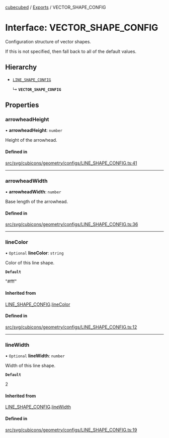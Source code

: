 [cubecubed](/reference/README.md) / [Exports](/reference/modules.md) / VECTOR\_SHAPE\_CONFIG

# Interface: VECTOR\_SHAPE\_CONFIG

Configuration structure of vector shapes.

If this is not specified, then fall back to all of the default values.

## Hierarchy

- [`LINE_SHAPE_CONFIG`](/reference/interfaces/LINE_SHAPE_CONFIG.md)

  ↳ **`VECTOR_SHAPE_CONFIG`**

## Properties

### arrowheadHeight

• **arrowheadHeight**: `number`

Height of the arrowhead.

#### Defined in

[src/svg/cubicons/geometry/configs/LINE_SHAPE_CONFIG.ts:41](https://github.com/imaphatduc/cubecubed/blob/cb0c39f/src/svg/cubicons/geometry/configs/LINE_SHAPE_CONFIG.ts#L41)

___

### arrowheadWidth

• **arrowheadWidth**: `number`

Base length of the arrowhead.

#### Defined in

[src/svg/cubicons/geometry/configs/LINE_SHAPE_CONFIG.ts:36](https://github.com/imaphatduc/cubecubed/blob/cb0c39f/src/svg/cubicons/geometry/configs/LINE_SHAPE_CONFIG.ts#L36)

___

### lineColor

• `Optional` **lineColor**: `string`

Color of this line shape.

**`Default`**

"#fff"

#### Inherited from

[LINE_SHAPE_CONFIG](/reference/interfaces/LINE_SHAPE_CONFIG.md).[lineColor](/reference/interfaces/LINE_SHAPE_CONFIG.md#linecolor)

#### Defined in

[src/svg/cubicons/geometry/configs/LINE_SHAPE_CONFIG.ts:12](https://github.com/imaphatduc/cubecubed/blob/cb0c39f/src/svg/cubicons/geometry/configs/LINE_SHAPE_CONFIG.ts#L12)

___

### lineWidth

• `Optional` **lineWidth**: `number`

Width of this line shape.

**`Default`**

2

#### Inherited from

[LINE_SHAPE_CONFIG](/reference/interfaces/LINE_SHAPE_CONFIG.md).[lineWidth](/reference/interfaces/LINE_SHAPE_CONFIG.md#linewidth)

#### Defined in

[src/svg/cubicons/geometry/configs/LINE_SHAPE_CONFIG.ts:19](https://github.com/imaphatduc/cubecubed/blob/cb0c39f/src/svg/cubicons/geometry/configs/LINE_SHAPE_CONFIG.ts#L19)
